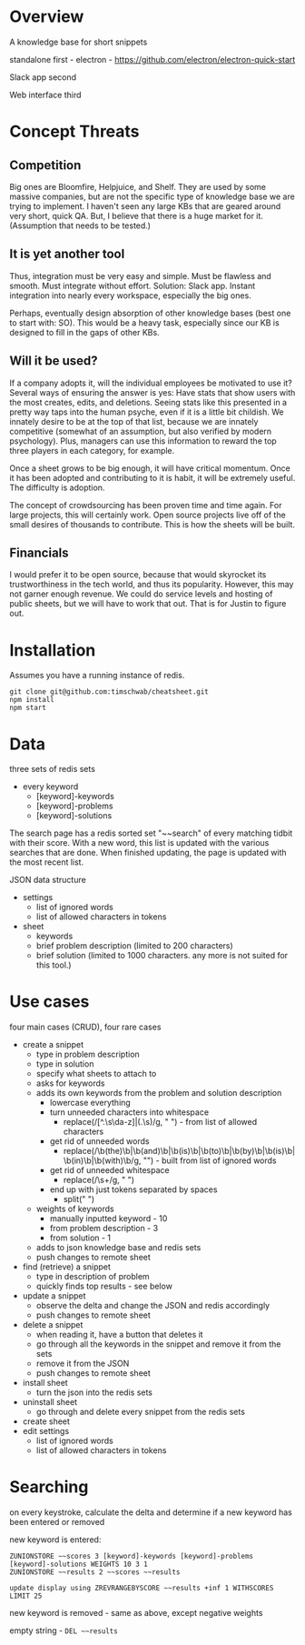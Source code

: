 # Overview

A knowledge base for short snippets

standalone first - electron - https://github.com/electron/electron-quick-start

Slack app second

Web interface third

# Concept Threats

## Competition

Big ones are Bloomfire, Helpjuice, and Shelf. They are used by some massive companies, but are not the specific type of knowledge base we are trying to implement. I haven't seen any large KBs that are geared around very short, quick QA. But, I believe that there is a huge market for it. (Assumption that needs to be tested.)

## It is yet another tool

Thus, integration must be very easy and simple. Must be flawless and smooth. Must integrate without effort. Solution: Slack app. Instant integration into nearly every workspace, especially the big ones.

Perhaps, eventually design absorption of other knowledge bases (best one to start with: SO). This would be a heavy task, especially since our KB is designed to fill in the gaps of other KBs.

## Will it be used?

If a company adopts it, will the individual employees be motivated to use it? Several ways of ensuring the answer is yes: Have stats that show users with the most creates, edits, and deletions. Seeing stats like this presented in a pretty way taps into the human psyche, even if it is a little bit childish. We innately desire to be at the top of that list, because we are innately competitive (somewhat of an assumption, but also verified by modern psychology). Plus, managers can use this information to reward the top three players in each category, for example.

Once a sheet grows to be big enough, it will have critical momentum. Once it has been adopted and contributing to it is habit, it will be extremely useful. The difficulty is adoption.

The concept of crowdsourcing has been proven time and time again. For large projects, this will certainly work. Open source projects live off of the small desires of thousands to contribute. This is how the sheets will be built.

## Financials

I would prefer it to be open source, because that would skyrocket its trustworthiness in the tech world, and thus its popularity. However, this may not garner enough revenue. We could do service levels and hosting of public sheets, but we will have to work that out. That is for Justin to figure out.

# Installation

Assumes you have a running instance of redis.

	git clone git@github.com:timschwab/cheatsheet.git
	npm install
	npm start

# Data

three sets of redis sets

- every keyword
	- [keyword]-keywords
	- [keyword]-problems
	- [keyword]-solutions

The search page has a redis sorted set "\~\~search" of every matching tidbit with their score. With a new word, this list is updated with the various searches that are done. When finished updating, the page is updated with the most recent list.

JSON data structure

- settings
	- list of ignored words
	- list of allowed characters in tokens
- sheet
	- keywords
	- brief problem description (limited to 200 characters)
	- brief solution (limited to 1000 characters. any more is not suited for this tool.)

# Use cases

four main cases (CRUD), four rare cases

- create a snippet
	- type in problem description
	- type in solution
	- specify what sheets to attach to
	- asks for keywords
	- adds its own keywords from the problem and solution description
		- lowercase everything
		- turn unneeded characters into whitespace
			- replace(/[^\.\s\da-z]|(\.\s)/g, " ") - from list of allowed characters
		- get rid of unneeded words
			- replace(/\b(the)\b|\b(and)\b|\b(is)\b|\b(to)\b|\b(by)\b|\b(is)\b|\b(in)\b|\b(with)\b/g, "") - built from list of ignored words
		- get rid of unneeded whitespace
			- replace(/\s+/g, " ")
		- end up with just tokens separated by spaces
			- split(" ")
	- weights of keywords
		- manually inputted keyword - 10
		- from problem description - 3
		- from solution - 1
	- adds to json knowledge base and redis sets
	- push changes to remote sheet
- find (retrieve) a snippet
	- type in description of problem
	- quickly finds top results - see below
- update a snippet
	- observe the delta and change the JSON and redis accordingly
	- push changes to remote sheet
- delete a snippet
	- when reading it, have a button that deletes it
	- go through all the keywords in the snippet and remove it from the sets
	- remove it from the JSON
	- push changes to remote sheet
- install sheet
	- turn the json into the redis sets
- uninstall sheet
	- go through and delete every snippet from the redis sets
- create sheet
- edit settings
	- list of ignored words
	- list of allowed characters in tokens

# Searching

on every keystroke, calculate the delta and determine if a new keyword has been entered or removed

new keyword is entered:

	ZUNIONSTORE ~~scores 3 [keyword]-keywords [keyword]-problems [keyword]-solutions WEIGHTS 10 3 1
	ZUNIONSTORE ~~results 2 ~~scores ~~results

	update display using ZREVRANGEBYSCORE ~~results +inf 1 WITHSCORES LIMIT 25

new keyword is removed - same as above, except negative weights

empty string - `DEL ~~results`


